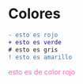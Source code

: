 # Colores


``` diff
- esto es rojo
+ esto es verde
# esto es gris
! esto es amarillo
```

<span style="color:hotpink">
esto es de color rojo
</span>